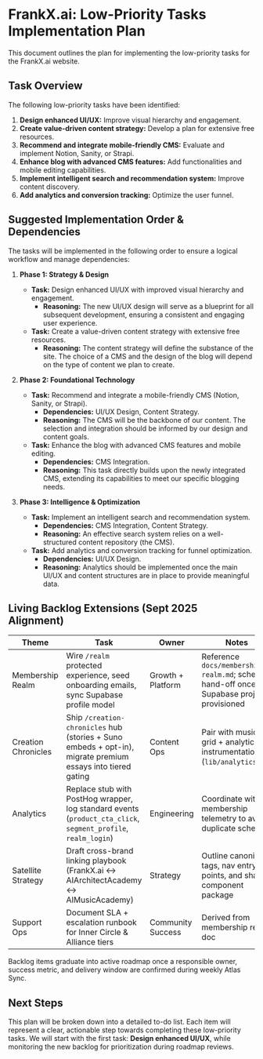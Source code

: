 # FrankX.ai: Low-Priority Tasks Implementation Plan

This document outlines the plan for implementing the low-priority tasks for the FrankX.ai website.

## Task Overview

The following low-priority tasks have been identified:

1.  **Design enhanced UI/UX:** Improve visual hierarchy and engagement.
2.  **Create value-driven content strategy:** Develop a plan for extensive free resources.
3.  **Recommend and integrate mobile-friendly CMS:** Evaluate and implement Notion, Sanity, or Strapi.
4.  **Enhance blog with advanced CMS features:** Add functionalities and mobile editing capabilities.
5.  **Implement intelligent search and recommendation system:** Improve content discovery.
6.  **Add analytics and conversion tracking:** Optimize the user funnel.

## Suggested Implementation Order & Dependencies

The tasks will be implemented in the following order to ensure a logical workflow and manage dependencies:

1.  **Phase 1: Strategy & Design**
    *   **Task:** Design enhanced UI/UX with improved visual hierarchy and engagement.
        *   **Reasoning:** The new UI/UX design will serve as a blueprint for all subsequent development, ensuring a consistent and engaging user experience.
    *   **Task:** Create a value-driven content strategy with extensive free resources.
        *   **Reasoning:** The content strategy will define the substance of the site. The choice of a CMS and the design of the blog will depend on the type of content we plan to create.

2.  **Phase 2: Foundational Technology**
    *   **Task:** Recommend and integrate a mobile-friendly CMS (Notion, Sanity, or Strapi).
        *   **Dependencies:** UI/UX Design, Content Strategy.
        *   **Reasoning:** The CMS will be the backbone of our content. The selection and integration should be informed by our design and content goals.
    *   **Task:** Enhance the blog with advanced CMS features and mobile editing.
        *   **Dependencies:** CMS Integration.
        *   **Reasoning:** This task directly builds upon the newly integrated CMS, extending its capabilities to meet our specific blogging needs.

3.  **Phase 3: Intelligence & Optimization**
    *   **Task:** Implement an intelligent search and recommendation system.
        *   **Dependencies:** CMS Integration, Content Strategy.
        *   **Reasoning:** An effective search system relies on a well-structured content repository (the CMS).
    *   **Task:** Add analytics and conversion tracking for funnel optimization.
        *   **Dependencies:** UI/UX Design.
        *   **Reasoning:** Analytics should be implemented once the main UI/UX and content structures are in place to provide meaningful data.

## Living Backlog Extensions (Sept 2025 Alignment)

| Theme | Task | Owner | Notes |
| --- | --- | --- | --- |
| Membership Realm | Wire `/realm` protected experience, seed onboarding emails, sync Supabase profile model | Growth + Platform | Reference `docs/membership-realm.md`; schedule hand-off once Supabase project provisioned |
| Creation Chronicles | Ship `/creation-chronicles` hub (stories + Suno embeds + opt-in), migrate premium essays into tiered gating | Content Ops | Pair with music grid + analytics instrumentation (`lib/analytics.ts`) |
| Analytics | Replace stub with PostHog wrapper, log standard events (`product_cta_click`, `segment_profile`, `realm_login`) | Engineering | Coordinate with membership telemetry to avoid duplicate schemas |
| Satellite Strategy | Draft cross-brand linking playbook (FrankX.ai ↔ AIArchitectAcademy ↔ AIMusicAcademy) | Strategy | Outline canonical tags, nav entry points, and shared component package |
| Support Ops | Document SLA + escalation runbook for Inner Circle & Alliance tiers | Community Success | Derived from membership realm doc |

Backlog items graduate into active roadmap once a responsible owner, success metric, and delivery window are confirmed during weekly Atlas Sync.

## Next Steps

This plan will be broken down into a detailed to-do list. Each item will represent a clear, actionable step towards completing these low-priority tasks. We will start with the first task: **Design enhanced UI/UX**, while monitoring the new backlog for prioritization during roadmap reviews.
